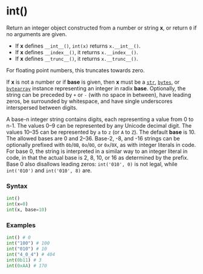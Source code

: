 # int()

Return an integer object constructed from a number or string **x**, or return `0` if no arguments are given.

- If **x** defines `__int__()`, `int(x)` returns `x.__int__()`.
- If **x** defines `__index__()`, it returns `x.__index__()`.
- If **x** defines `__trunc__()`, it returns `x.__trunc__()`.

For floating point numbers, this truncates towards zero.

If **x** is not a number or if **base** is given, then **x** must be a [`str`](/built-in-types/str/), [`bytes`](/built-in-types/bytes/), or [`bytearray`](/built-in-types/bytearray/) instance representing an integer in radix **base**. Optionally, the string can be preceded by `+` or `-` (with no space in between), have leading zeros, be surrounded by whitespace, and have single underscores interspersed between digits.

A base-n integer string contains digits, each representing a value from 0 to n-1. The values 0–9 can be represented by any Unicode decimal digit. The values 10–35 can be represented by `a` to `z` (or `A` to `Z`). The default **base** is 10. The allowed bases are 0 and 2–36. Base-2, -8, and -16 strings can be optionally prefixed with `0b`/`0B`, `0o`/`0O`, or `0x`/`0X`, as with integer literals in code. For base 0, the string is interpreted in a similar way to an integer literal in code, in that the actual base is 2, 8, 10, or 16 as determined by the prefix. Base 0 also disallows leading zeros: `int('010', 0)` is not legal, while `int('010')` and `int('010', 8)` are.

### Syntax

```python
int()
int(x=0)
int(x, base=10)
```

### Examples

```python
int() # 0
int("100") # 100
int("010") # 10
int("4_0_4") # 404
int(0b11) # 3
int(0xAA) # 170
```
